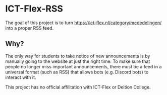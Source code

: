 # ICT-Flex-RSS
The goal of this project is to turn https://ict-flex.nl/category/mededelingen/ into a proper RSS feed.

## Why?
The only way for students to take notice of new announcements is by manually going to the website at just the right time.
To make sure that people no longer miss important announcements, there must be a feed in a universal format (such as RSS) that allows bots (e.g. Discord bots) to interact with it.

This project has no official affilitation with ICT-Flex or Deltion College.
